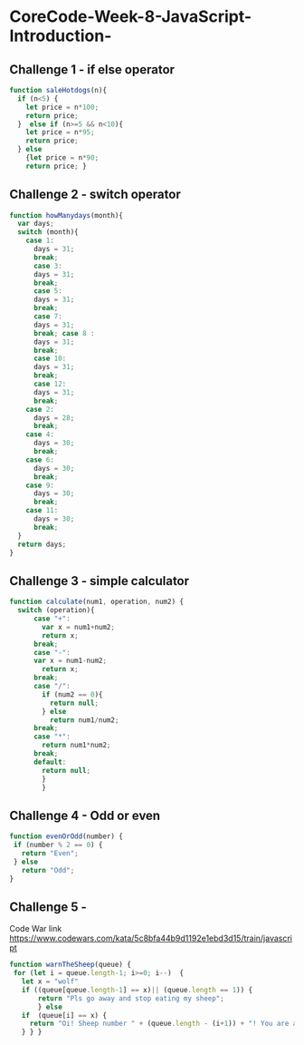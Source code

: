 # CoreCode-Week-8-JavaScript-Introduction-

## Challenge 1 - if else operator

``` javascript
function saleHotdogs(n){
  if (n<5) {
    let price = n*100;
    return price; 
  }  else if (n>=5 && n<10){
    let price = n*95;
    return price; 
  } else
    {let price = n*90;
    return price; }
 ```

## Challenge 2 - switch operator

``` javascript
function howManydays(month){
  var days;
  switch (month){
    case 1:
      days = 31;
      break; 
      case 3:
      days = 31;
      break; 
      case 5:
      days = 31;
      break; 
      case 7:
      days = 31;
      break; case 8 :
      days = 31;
      break; 
      case 10:
      days = 31;
      break; 
      case 12:
      days = 31;
      break; 
    case 2: 
      days = 28;
      break; 
    case 4: 
      days = 30;
      break;
    case 6: 
      days = 30;
      break;
    case 9: 
      days = 30;
      break; 
    case 11: 
      days = 30;
      break;
  }
  return days;
}
```

## Challenge 3 - simple calculator

``` javascript
function calculate(num1, operation, num2) {
  switch (operation){
      case "+":
        var x = num1+num2;
        return x;
      break;
      case "-":
      var x = num1-num2;
        return x;
      break;
      case "/":
        if (num2 == 0){
          return null; 
        } else 
          return num1/num2;
      break;
      case "*":
        return num1*num2;
      break;
      default: 
        return null; 
        }
        }
 ``` 

## Challenge 4 - Odd or even

 ``` javascript
function evenOrOdd(number) {
  if (number % 2 == 0) {
    return "Even";
  } else 
    return "Odd";
}
 ```

## Challenge 5 - 
Code War link
<https://www.codewars.com/kata/5c8bfa44b9d1192e1ebd3d15/train/javascript>

 ``` javascript
function warnTheSheep(queue) {
  for (let i = queue.length-1; i>=0; i--)  {
    let x = "wolf"
    if ((queue[queue.length-1] == x)|| (queue.length == 1)) {
        return "Pls go away and stop eating my sheep";
        } else
    if  (queue[i] == x) {
      return "Oi! Sheep number " + (queue.length - (i+1)) + "! You are about to be eaten by a wolf!" 
    } } }
```
